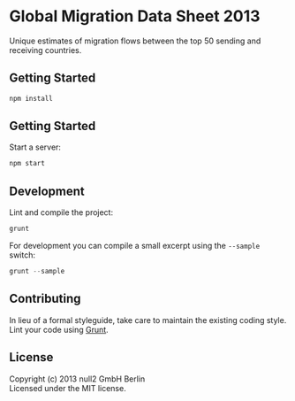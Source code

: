 # Global Migration Data Sheet 2013

Unique estimates of migration flows between the top 50 sending and receiving countries.

## Getting Started
```javascript
npm install
```

## Getting Started
Start a server:
```javascript
npm start
```

## Development
Lint and compile the project:
```javascript
grunt
```

For development you can compile a small excerpt using the `--sample` switch:
```javascript
grunt --sample
```

## Contributing
In lieu of a formal styleguide, take care to maintain the existing coding style.
Lint your code using [Grunt](http://gruntjs.com/).

## License
Copyright (c) 2013 null2 GmbH Berlin  
Licensed under the MIT license.
